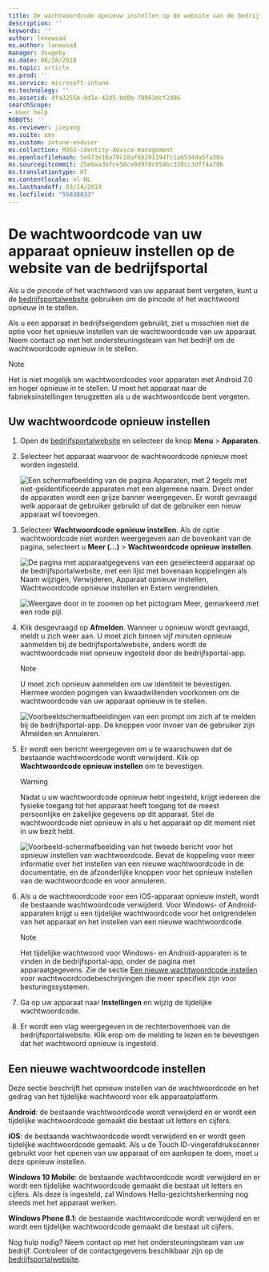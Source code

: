 ```yaml
---
title: De wachtwoordcode opnieuw instellen op de website van de bedrijfsportal | Microsoft Docs
description: ''
keywords: ''
author: lenewsad
ms.author: lanewsad
manager: dougeby
ms.date: 08/28/2018
ms.topic: article
ms.prod: ''
ms.service: microsoft-intune
ms.technology: ''
ms.assetid: 4fa3255b-9d1e-42d5-bd8b-70963dcf2d86
searchScope:
- User help
ROBOTS: ''
ms.reviewer: jieyang
ms.suite: ems
ms.custom: intune-enduser
ms.collection: M365-identity-device-management
ms.openlocfilehash: 5e973e18a79c18af6b201194fc1a6534da5fa38a
ms.sourcegitcommit: 25e6aa3bfce58ce8d9f8c054bc338cc3dff4a78b
ms.translationtype: HT
ms.contentlocale: nl-NL
ms.lasthandoff: 03/14/2019
ms.locfileid: "55838033"
---
```

# <a name="how-to-reset-your-device-passcode-from-the-company-portal-website"></a>De wachtwoordcode van uw apparaat opnieuw instellen op de website van de bedrijfsportal

Als u de pincode of het wachtwoord van uw apparaat bent vergeten, kunt u de [bedrijfsportalwebsite](https://portal.manage.microsoft.com) gebruiken om de pincode of het wachtwoord opnieuw in te stellen.  

Als u een apparaat in bedrijfseigendom gebruikt, ziet u misschien niet de optie voor het opnieuw instellen van de wachtwoordcode van uw apparaat. Neem contact op met het ondersteuningsteam van het bedrijf om de wachtwoordcode opnieuw in te stellen.

   > [!NOTE]
   > Het is niet mogelijk om wachtwoordcodes voor apparaten met Android 7.0 en hoger opnieuw in te stellen. U moet het apparaat naar de fabrieksinstellingen terugzetten als u de wachtwoordcode bent vergeten. 

## <a name="reset-your-passcode"></a>Uw wachtwoordcode opnieuw instellen

1.  Open de [bedrijfsportalwebsite](https://portal.manage.microsoft.com) en selecteer de knop __Menu__ > __Apparaten__.  

2. Selecteer het apparaat waarvoor de wachtwoordcode opnieuw moet worden ingesteld.  

    ![Een schermafbeelding van de pagina Apparaten, met 2 tegels met niet-geïdentificeerde apparaten met een algemene naam. Direct onder de apparaten wordt een grijze banner weergegeven. Er wordt gevraagd welk apparaat de gebruiker gebruikt of dat de gebruiker een nieuw apparaat wil toevoegen.](./media/rename-reset-device-step2-1808.png) 

3. Selecteer **Wachtwoordcode opnieuw instellen**. Als de optie wachtwoordcode niet worden weergegeven aan de bovenkant van de pagina, selecteert u **Meer (...)**   >  **Wachtwoordcode opnieuw instellen**.   

   ![De pagina met apparaatgegevens van een geselecteerd apparaat op de bedrijfsportalwebsite, met een lijst met bovenaan koppelingen als Naam wijzigen, Verwijderen, Apparaat opnieuw instellen, Wachtwoordcode opnieuw instellen en Extern vergrendelen. ](./media/rename-reset-device-1808.png)   

    ![Weergave door in te zoomen op het pictogram Meer, gemarkeerd met een rode pijl.](./media/rename-reset-device-step3-more-1808.png)  

4. Klik desgevraagd op **Afmelden**. Wanneer u opnieuw wordt gevraagd, meldt u zich weer aan. U moet zich binnen vijf minuten opnieuw aanmelden bij de bedrijfsportalwebsite, anders wordt de wachtwoordcode niet opnieuw ingesteld door de bedrijfsportal-app.  

   > [!NOTE]
   > U moet zich opnieuw aanmelden om uw identiteit te bevestigen. Hiermee worden pogingen van kwaadwillenden voorkomen om de wachtwoordcode van uw apparaat opnieuw in te stellen.

   ![Voorbeeldschermafbeeldingen van een prompt om zich af te melden bij de bedrijfsportal-app. De knoppen voor invoer van de gebruiker zijn Afmelden en Annuleren.](./media/iwp-reset-passcode-popup-1808.png)

5. Er wordt een bericht weergegeven om u te waarschuwen dat de bestaande wachtwoordcode wordt verwijderd. Klik op **Wachtwoordcode opnieuw instellen** om te bevestigen.  
    > [!WARNING]
    > Nadat u uw wachtwoordcode opnieuw hebt ingesteld, krijgt iedereen die fysieke toegang tot het apparaat heeft toegang tot de meest persoonlijke en zakelijke gegevens op dit apparaat. Stel de wachtwoordcode niet opnieuw in als u het apparaat op dit moment niet in uw bezit hebt.  

   ![Voorbeeld-schermafbeelding van het tweede bericht voor het opnieuw instellen van wachtwoordcode. Bevat de koppeling voor meer informatie over het instellen van een nieuwe wachtwoordcode in de documentatie, en de afzonderlijke knoppen voor het opnieuw instellen van de wachtwoordcode en voor annuleren.](./media/iwp-reset-passcode-popup2-1808.png) 

6. Als u de wachtwoordcode voor een iOS-apparaat opnieuw instelt, wordt de bestaande wachtwoordcode verwijderd. Voor Windows- of Android-apparaten krijgt u een tijdelijke wachtwoordcode voor het ontgrendelen van het apparaat en het instellen van een nieuwe wachtwoordcode. 

   > [!NOTE]
   > Het tijdelijke wachtwoord voor Windows- en Android-apparaten is te vinden in de bedrijfsportal-app, onder de pagina met apparaatgegevens. Zie de sectie [Een nieuwe wachtwoordcode instellen](reset-your-passcode-cpwebsite.md#set-up-a-new-passcode) voor wachtwoordcodebeschrijvingen die meer specifiek zijn voor besturingssystemen.  
   
7. Ga op uw apparaat naar **Instellingen** en wijzig de tijdelijke wachtwoordcode. 

8. Er wordt een vlag weergegeven in de rechterbovenhoek van de bedrijfsportalwebsite. Klik erop om de melding te lezen en te bevestigen dat het wachtwoord opnieuw is ingesteld.  

## <a name="set-up-a-new-passcode"></a>Een nieuwe wachtwoordcode instellen  

Deze sectie beschrijft het opnieuw instellen van de wachtwoordcode en het gedrag van het tijdelijke wachtwoord voor elk apparaatplatform.  

**Android**: de bestaande wachtwoordcode wordt verwijderd en er wordt een tijdelijke wachtwoordcode gemaakt die bestaat uit letters en cijfers.

**iOS**: de bestaande wachtwoordcode wordt verwijderd en er wordt geen tijdelijke wachtwoordcode gemaakt. Als u de Touch ID-vingerafdrukscanner gebruikt voor het openen van uw apparaat of om aankopen te doen, moet u deze opnieuw instellen.  

**Windows 10 Mobile**: de bestaande wachtwoordcode wordt verwijderd en er wordt een tijdelijke wachtwoordcode gemaakt die bestaat uit letters en cijfers. Als deze is ingesteld, zal Windows Hello-gezichtsherkenning nog steeds met het apparaat werken.
    
**Windows Phone 8.1**: de bestaande wachtwoordcode wordt verwijderd en er wordt een tijdelijke wachtwoordcode gemaakt die bestaat uit cijfers.  

Nog hulp nodig? Neem contact op met het ondersteuningsteam van uw bedrijf. Controleer of de contactgegevens beschikbaar zijn op de [bedrijfsportalwebsite](https://go.microsoft.com/fwlink/?linkid=2010980).  
